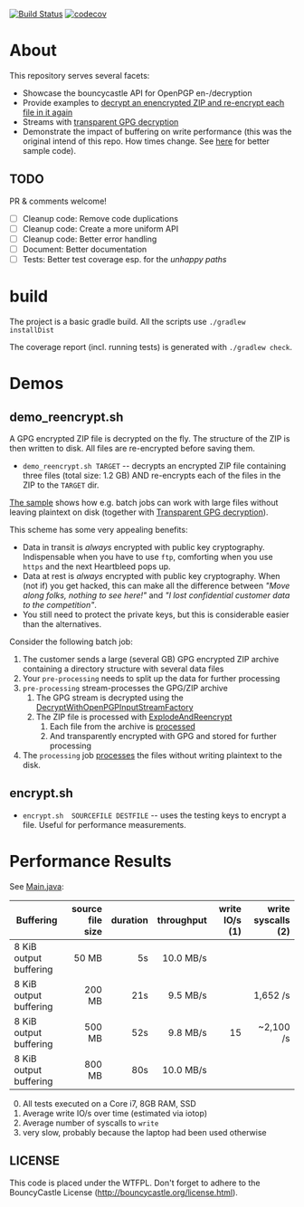 [![Build Status](https://travis-ci.org/neuhalje/bouncy-castle-gpg-examples.svg?branch=master)](https://travis-ci.org/neuhalje/bouncy-castle-gpg-examples)
[![codecov](https://codecov.io/gh/neuhalje/bouncy-castle-gpg-examples/branch/master/graph/badge.svg)](https://codecov.io/gh/neuhalje/bouncy-castle-gpg-examples)


About
======

This repository serves several facets:

- Showcase the bouncycastle API for OpenPGP en-/decryption
- Provide examples to [decrypt an enencrypted ZIP and re-encrypt each file in it again](src/main/java/name/neuhalfen/projects/crypto/bouncycastle/examples/openpgp/MainExplodedSinglethreaded.java)
- Streams with [transparent GPG decryption](src/main/java/name/neuhalfen/projects/crypto/bouncycastle/examples/openpgp/decrypting/DecryptWithOpenPGPInputStreamFactory.java)
- Demonstrate the impact of buffering on write performance (this was the original intend of this repo. How times change.
  See [here](https://github.com/neuhalje/finding_bottlenecks_example) for better sample code).

TODO
-----
PR & comments welcome!

- [ ] Cleanup code: Remove code duplications
- [ ] Cleanup code: Create a more uniform API
- [ ] Cleanup code: Better error handling
- [ ] Document: Better documentation
- [ ] Tests: Better test coverage esp. for the _unhappy paths_

build
=======

The project is a basic gradle build. All the scripts use `./gradlew  installDist`

The coverage report (incl. running tests) is generated with `./gradlew check`.


Demos
=========

demo_reencrypt.sh
-------------------
A GPG encrypted ZIP file is decrypted on the fly. The structure of the ZIP is then written to disk. All files are re-encrypted before saving them.

* `demo_reencrypt.sh TARGET` -- decrypts an encrypted ZIP file containing  three files (total size: 1.2 GB) AND 
   re-encrypts each of the files in the ZIP to the `TARGET` dir.

[The sample](src/main/java/name/neuhalfen/projects/crypto/bouncycastle/examples/openpgp/MainExplodedSinglethreaded.java)
shows how e.g. batch jobs can work with large files without leaving plaintext on disk (together with
[Transparent GPG decryption](src/main/java/name/neuhalfen/projects/crypto/bouncycastle/examples/openpgp/decrypting/DecryptWithOpenPGPInputStreamFactory.java)).

This scheme has some very appealing benefits:
* Data in transit is _always_ encrypted with public key cryptography. Indispensable when you have to use `ftp`,
  comforting when you use `https` and the next Heartbleed pops up.
* Data at rest is _always_ encrypted with public key cryptography. When (not if) you get hacked, this can make all the
  difference between _"Move along folks, nothing to see here!"_ and _"I lost confidential customer data to the competition"_.
* You still need to protect the private keys, but this is considerable easier than the alternatives.

Consider the following batch job:

1. The customer sends a large (several GB) GPG encrypted ZIP archive containing a directory structure with several 
   data files
2. Your `pre-processing` needs to split up the data for further processing
3. `pre-processing` stream-processes the GPG/ZIP archive
    1. The GPG stream is decrypted using the [DecryptWithOpenPGPInputStreamFactory](src/main/java/name/neuhalfen/projects/crypto/bouncycastle/examples/openpgp/decrypting/DecryptWithOpenPGPInputStreamFactory.java)
    2. The ZIP file is processed with [ExplodeAndReencrypt](src/main/java/name/neuhalfen/projects/crypto/bouncycastle/examples/openpgp/reencryption/ExplodeAndReencrypt.java)
        1. Each file from the archive is [processed](src/main/java/name/neuhalfen/projects/crypto/bouncycastle/examples/openpgp/reencryption/ZipEntityStrategy.java)
        2. And transparently  encrypted with GPG and stored for further processing
4. The `processing` job  [processes](src/main/java/name/neuhalfen/projects/crypto/bouncycastle/examples/openpgp/decrypting/DecryptWithOpenPGPInputStreamFactory.java) the files without writing plaintext to the disk.

encrypt.sh
-----------

* `encrypt.sh  SOURCEFILE DESTFILE` -- uses the testing keys to encrypt a file. Useful for performance measurements.

Performance Results
===================


See [Main.java](./src/main/java/name/neuhalfen/projects/crypto/bouncycastle/examples/openpgp/Main.java):

| Buffering              | source file size   | duration | throughput|write IO/s (1)| write syscalls (2) |
|------------------------|-------------------:|---------:|----------:|-------------:|---------------------:|
| 8 KiB output buffering |  50 MB             |    5s    | 10.0 MB/s |              |                      |
| 8 KiB output buffering | 200 MB             |   21s    |  9.5 MB/s |              |           1,652 /s   |
| 8 KiB output buffering | 500 MB             |   52s    |  9.8 MB/s |  15          |          ~2,100 /s   |
| 8 KiB output buffering | 800 MB             |   80s    | 10.0 MB/s |              |                      |

0. All tests executed on a Core i7, 8GB RAM, SSD
1. Average write IO/s over time (estimated via iotop)
2. Average number of syscalls to `write`
3. very slow, probably because the laptop had been used otherwise


## LICENSE

This code is placed under the WTFPL. Don't forget to adhere to the BouncyCastle License (http://bouncycastle.org/license.html).
